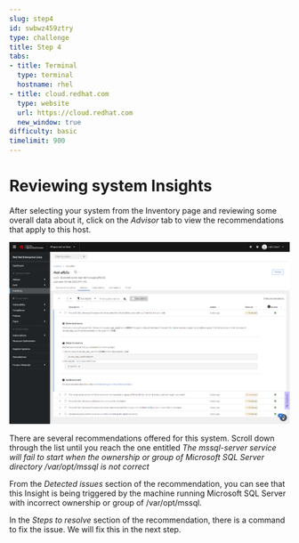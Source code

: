 ```yaml
---
slug: step4
id: swbwz459ztry
type: challenge
title: Step 4
tabs:
- title: Terminal
  type: terminal
  hostname: rhel
- title: cloud.redhat.com
  type: website
  url: https://cloud.redhat.com
  new_window: true
difficulty: basic
timelimit: 900
---
```

# Reviewing system Insights

After selecting your system from the Inventory page and reviewing some overall data about it, click on the _Advisor_ tab to view the recommendations that apply to this host.

![Host Insights](../assets/host-homepage-new.png)

There are several recommendations offered for this system.  Scroll down through the list until you reach the one entitled _The mssql-server service will fail to start when the ownership or group of Microsoft SQL Server directory /var/opt/mssql is not correct_

From the _Detected issues_ section of the recommendation, you can see that this Insight is being triggered by the machine running Microsoft SQL Server with incorrect ownership or group of /var/opt/mssql.

In the _Steps to resolve_ section of the recommendation, there is a command to fix the issue. We will fix this in the next step.

